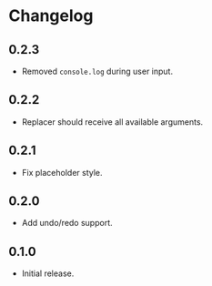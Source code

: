 # Changelog

## 0.2.3

- Removed `console.log` during user input.

## 0.2.2

- Replacer should receive all available arguments.

## 0.2.1

- Fix placeholder style.

## 0.2.0

- Add undo/redo support.

## 0.1.0

- Initial release.
